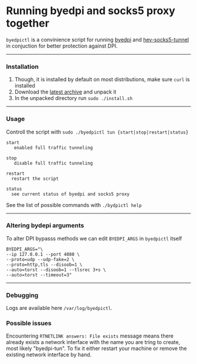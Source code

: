 <h1>Running byedpi and socks5 proxy together</h1>

`byedpictl` is a convinience script for running [byedpi](https://github.com/hufrea/byedpi) and [hev-socks5-tunnel](https://github.com/heiher/hev-socks5-tunnel) in conjuction for better protection against DPI.

<hr>

<h3>Installation</h3>

1) Though, it is installed by default on most distributions, make sure `curl` is installed
2) Download the [latest archive](https://github.com/maximilionus/byedpictl/archive/refs/heads/master.zip) and unpack it
3) In the unpacked directory run `sudo ./install.sh`

<hr>
  
<h3>Usage</h3>

Controll the script with `sudo ./byedpictl tun {start|stop|restart|status}`

```
start
   enabled full traffic tunneling

stop
   disable full traffic tunneling

restart
  restart the script

status
  see current status of byedpi and socks5 proxy
```

See the list of possible commands with `./bydpictl help`
  
<hr>
  
<h3>Altering bydepi arguments</h3>

To alter DPI bypasss methods we can edit `BYEDPI_ARGS` in `byedpictl` itself

```
BYEDPI_ARGS="\
--ip 127.0.0.1 --port 4080 \
--proto=udp --udp-fake=2 \
--proto=http,tls --disoob=1 \
--auto=torst --disoob=1 --tlsrec 3+s \
--auto=torst --timeout=3"
```

<hr>

<h3>Debugging</h3>

Logs are available here `/var/log/byedpictl`.

<h3>Possible issues</h3>

Encountering `RTNETLINK answers: File exists` message means there already exists a network interface with the name you are tring to create, most likely "byedpi-tun".
To fix it either restart your machine or remove the existing network interface by hand.
